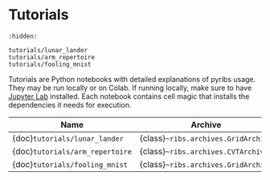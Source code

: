 # Tutorials

```{toctree}
:hidden:

tutorials/lunar_lander
tutorials/arm_repertoire
tutorials/fooling_mnist
```

Tutorials are Python notebooks with detailed explanations of pyribs usage. They
may be run locally or on Colab. If running locally, make sure to have
[Jupyter Lab](https://jupyterlab.readthedocs.io/en/stable/getting_started/installation.html)
installed. Each notebook contains cell magic that installs the dependencies it
needs for execution.

| Name                            | Archive                             | Emitter                                    | Optimizer                           |
| ------------------------------- | ----------------------------------- | ------------------------------------------ | ----------------------------------- |
| {doc}`tutorials/lunar_lander`   | {class}`~ribs.archives.GridArchive` | {class}`~ribs.emitters.ImprovementEmitter` | {class}`~ribs.optimizers.Optimizer` |
| {doc}`tutorials/arm_repertoire` | {class}`~ribs.archives.CVTArchive`  | {class}`~ribs.emitters.ImprovementEmitter` | {class}`~ribs.optimizers.Optimizer` |
| {doc}`tutorials/fooling_mnist`  | {class}`~ribs.archives.GridArchive` | {class}`~ribs.emitters.GaussianEmitter`    | {class}`~ribs.optimizers.Optimizer` |
